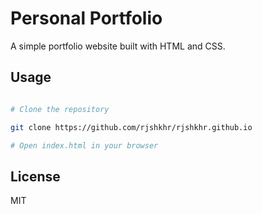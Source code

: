 # Personal Portfolio

A simple portfolio website built with HTML and CSS.

## Usage

```bash

# Clone the repository

git clone https://github.com/rjshkhr/rjshkhr.github.io

# Open index.html in your browser

```

## License

MIT
